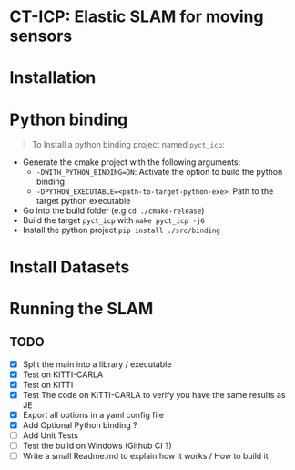 # CT-ICP: Elastic SLAM for moving sensors

# Installation

# Python binding

> To Install a python binding project named `pyct_icp`:

- Generate the cmake project with the following arguments:
    - `-DWITH_PYTHON_BINDING=ON`: Activate the option to build the python binding
    - `-DPYTHON_EXECUTABLE=<path-to-target-python-exe>`: Path to the target python executable
- Go into the build folder (e.g `cd ./cmake-release`)
- Build the target `pyct_icp` with `make pyct_icp -j6`
- Install the python project `pip install ./src/binding`

# Install Datasets

# Running the SLAM

## TODO

- [x] Split the main into a library / executable
- [x] Test on KITTI-CARLA
- [x] Test on KITTI
- [x] Test The code on KITTI-CARLA to verify you have the same results as JE
- [x] Export all options in a yaml config file
- [x] Add Optional Python binding ?
- [ ] Add Unit Tests
- [ ] Test the build on Windows (Github CI ?)
- [ ] Write a small Readme.md to explain how it works / How to build it
